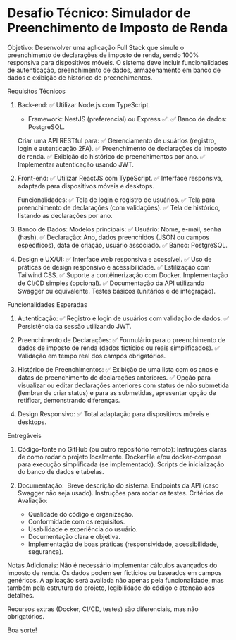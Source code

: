 # Desafio Técnico: Simulador de Preenchimento de Imposto de Renda

Objetivo: Desenvolver uma aplicação Full Stack que simule o preenchimento de declarações de imposto de renda, sendo 100% responsiva para dispositivos móveis. O sistema deve incluir funcionalidades de autenticação, preenchimento de dados, armazenamento em banco de dados e exibição de histórico de preenchimentos.

Requisitos Técnicos
1. Back-end:
   ✅ Utilizar Node.js com TypeScript.
   - Framework: NestJS (preferencial) ou Express ✅.
   ✅ Banco de dados: PostgreSQL.

   Criar uma API RESTful para:
   ✅ Gerenciamento de usuários (registro, login e autenticação 2FA).
   ✅ Preenchimento de declarações de imposto de renda.
   ✅ Exibição do histórico de preenchimentos por ano.
   ✅ Implementar autenticação usando JWT.

2. Front-end:
   ✅ Utilizar ReactJS com TypeScript.
   ✅ Interface responsiva, adaptada para dispositivos móveis e desktops.

   Funcionalidades:
   ✅ Tela de login e registro de usuários.
   ✅ Tela para preenchimento de declarações (com validações).
   ✅ Tela de histórico, listando as declarações por ano.

3. Banco de Dados:
   Modelos principais:
   ✅ Usuário: Nome, e-mail, senha (hash).
   ✅ Declaração: Ano, dados preenchidos (JSON ou campos específicos), data de criação, usuário associado.
   ✅ Banco: PostgreSQL.

4. Design e UX/UI:
   ✅ Interface web responsiva e acessível.
   ✅ Uso de práticas de design responsivo e acessibilidade.
   ✅ Estilização com Tailwind CSS.
   ✅ Suporte a contêinerização com Docker.
   Implementação de CI/CD simples (opcional).
   ✅ Documentação da API utilizando Swagger ou equivalente.
   Testes básicos (unitários e de integração).

Funcionalidades Esperadas

1. Autenticação:
   ✅ Registro e login de usuários com validação de dados.
   ✅ Persistência da sessão utilizando JWT.

2. Preenchimento de Declarações:
   ✅ Formulário para o preenchimento de dados de imposto de renda (dados fictícios ou reais simplificados).
   ✅ Validação em tempo real dos campos obrigatórios.

3. Histórico de Preenchimentos:
   ✅ Exibição de uma lista com os anos e datas de preenchimento de declarações anteriores.
   ✅ Opção para visualizar ou editar declarações anteriores com status de não submetida (lembrar de criar status) e para as submetidas, apresentar opção de retificar, demonstrando diferenças.

4. Design Responsivo:
   ✅ Total adaptação para dispositivos móveis e desktops.

Entregáveis

1. Código-fonte no GitHub (ou outro repositório remoto):
   Instruções claras de como rodar o projeto localmente.
   Dockerfile e/ou docker-compose para execução simplificada (se implementado).
   Scripts de inicialização do banco de dados e tabelas.

2. Documentação: 
   Breve descrição do sistema.
   Endpoints da API (caso Swagger não seja usado).
   Instruções para rodar os testes.
   Critérios de Avaliação:
   - Qualidade do código e organização.
   - Conformidade com os requisitos.
   - Usabilidade e experiência do usuário.
   - Documentação clara e objetiva.
   - Implementação de boas práticas (responsividade, acessibilidade, segurança).

Notas Adicionais:
Não é necessário implementar cálculos avançados do imposto de renda. Os dados podem ser fictícios ou baseados em campos genéricos.
A aplicação será avaliada não apenas pela funcionalidade, mas também pela estrutura do projeto, legibilidade do código e atenção aos detalhes.

Recursos extras (Docker, CI/CD, testes) são diferenciais, mas não obrigatórios.

Boa sorte!
